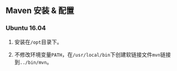 ## Maven 安装 & 配置

### Ubuntu 16.04

1. 安装在`/opt`目录下。

2. 不修改环境变量`PATH`，在`/usr/local/bin`下创建软链接文件`mvn`链接到`../bin/mvn`。